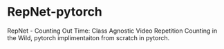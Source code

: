 # RepNet-pytorch
RepNet - Counting Out Time: Class Agnostic Video Repetition Counting in the Wild, pytorch implimentaiton from scratch in pytorch. 
